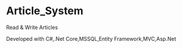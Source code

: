 # Article_System

Read & Write Articles

Developed with C#,.Net Core,MSSQL,Entity Framework,MVC,Asp.Net
